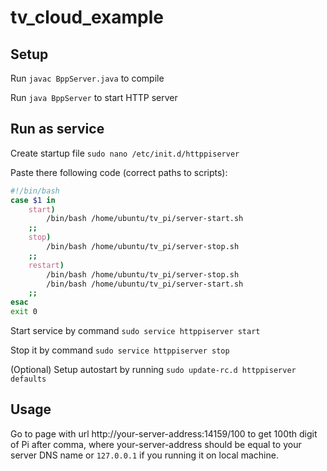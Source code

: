 # tv_cloud_example

## Setup
Run `javac BppServer.java` to compile

Run `java BppServer` to start HTTP server

## Run as service
Create startup file `sudo nano /etc/init.d/httppiserver`

Paste there following code (correct paths to scripts):
```bash
#!/bin/bash
case $1 in
    start)
        /bin/bash /home/ubuntu/tv_pi/server-start.sh
    ;;
    stop)
        /bin/bash /home/ubuntu/tv_pi/server-stop.sh
    ;;
    restart)
        /bin/bash /home/ubuntu/tv_pi/server-stop.sh
        /bin/bash /home/ubuntu/tv_pi/server-start.sh
    ;;
esac
exit 0
```

Start service by command `sudo service httppiserver start`

Stop it by command `sudo service httppiserver stop`

(Optional) Setup autostart by running `sudo update-rc.d httppiserver defaults`

## Usage

Go to page with url http://your-server-address:14159/100 to get 100th digit of Pi after comma,
where your-server-address should be equal to your server DNS name or `127.0.0.1` if you running it on local machine.
